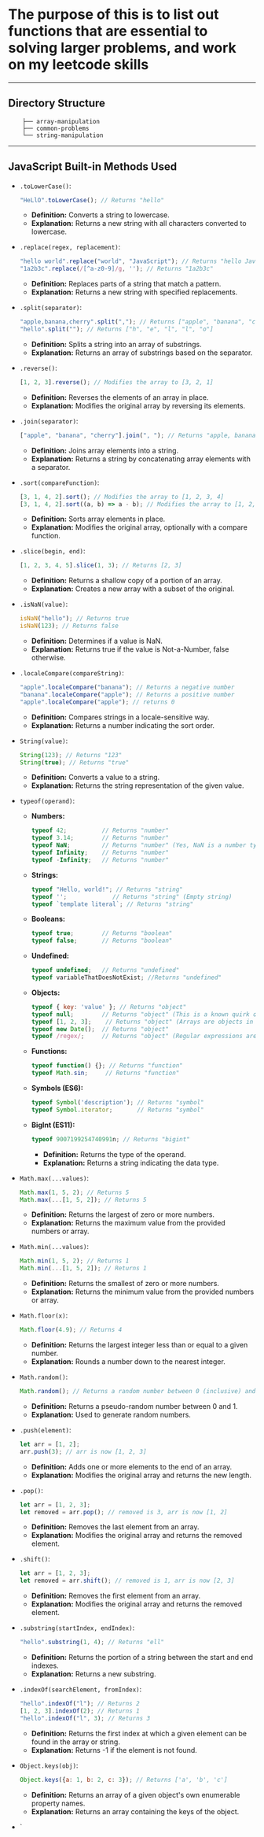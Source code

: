 # The purpose of this is to list out functions that are essential to solving larger problems, and work on my leetcode skills

---

## Directory Structure

  ```interview-prep
      ├── array-manipulation
      ├── common-problems
      └── string-manipulation
  ```

---

## JavaScript Built-in Methods Used

* `.toLowerCase()`:

    ```javascript
    "HeLlO".toLowerCase(); // Returns "hello"
    ```

  * **Definition:** Converts a string to lowercase.
  * **Explanation:** Returns a new string with all characters converted to lowercase.

* `.replace(regex, replacement)`:

    ```javascript
    "hello world".replace("world", "JavaScript"); // Returns "hello JavaScript"
    "1a2b3c".replace(/[^a-z0-9]/g, ''); // Returns "1a2b3c"
    ```

  * **Definition:** Replaces parts of a string that match a pattern.
  * **Explanation:** Returns a new string with specified replacements.

* `.split(separator)`:

    ```javascript
    "apple,banana,cherry".split(","); // Returns ["apple", "banana", "cherry"]
    "hello".split(""); // Returns ["h", "e", "l", "l", "o"]
    ```

  * **Definition:** Splits a string into an array of substrings.
  * **Explanation:** Returns an array of substrings based on the separator.

* `.reverse()`:

    ```javascript
    [1, 2, 3].reverse(); // Modifies the array to [3, 2, 1]
    ```

  * **Definition:** Reverses the elements of an array in place.
  * **Explanation:** Modifies the original array by reversing its elements.

* `.join(separator)`:

    ```javascript
    ["apple", "banana", "cherry"].join(", "); // Returns "apple, banana, cherry"
    ```

  * **Definition:** Joins array elements into a string.
  * **Explanation:** Returns a string by concatenating array elements with a separator.

* `.sort(compareFunction)`:

    ```javascript
    [3, 1, 4, 2].sort(); // Modifies the array to [1, 2, 3, 4]
    [3, 1, 4, 2].sort((a, b) => a - b); // Modifies the array to [1, 2, 3, 4]
    ```

  * **Definition:** Sorts array elements in place.
  * **Explanation:** Modifies the original array, optionally with a compare function.

* `.slice(begin, end)`:

    ```javascript
    [1, 2, 3, 4, 5].slice(1, 3); // Returns [2, 3]
    ```

  * **Definition:** Returns a shallow copy of a portion of an array.
  * **Explanation:** Creates a new array with a subset of the original.

* `.isNaN(value)`:

    ```javascript
    isNaN("hello"); // Returns true
    isNaN(123); // Returns false
    ```

  * **Definition:** Determines if a value is NaN.
  * **Explanation:** Returns true if the value is Not-a-Number, false otherwise.

* `.localeCompare(compareString)`:

    ```javascript
    "apple".localeCompare("banana"); // Returns a negative number
    "banana".localeCompare("apple"); // Returns a positive number
    "apple".localeCompare("apple"); // returns 0
    ```

  * **Definition:** Compares strings in a locale-sensitive way.
  * **Explanation:** Returns a number indicating the sort order.

* `String(value)`:

    ```javascript
    String(123); // Returns "123"
    String(true); // Returns "true"
    ```

  * **Definition:** Converts a value to a string.
  * **Explanation:** Returns the string representation of the given value.

* `typeof(operand)`:

  * **Numbers:**

      ```javascript
      typeof 42;          // Returns "number"
      typeof 3.14;        // Returns "number"
      typeof NaN;         // Returns "number" (Yes, NaN is a number type!)
      typeof Infinity;    // Returns "number"
      typeof -Infinity;   // Returns "number"
      ```

  * **Strings:**

      ```javascript
      typeof "Hello, world!"; // Returns "string"
      typeof '';             // Returns "string" (Empty string)
      typeof `template literal`; // Returns "string"
      ```

  * **Booleans:**

      ```javascript
      typeof true;        // Returns "boolean"
      typeof false;       // Returns "boolean"
      ```

  * **Undefined:**

      ```javascript
      typeof undefined;   // Returns "undefined"
      typeof variableThatDoesNotExist; //Returns "undefined"
      ```

  * **Objects:**

      ```javascript
      typeof { key: 'value' }; // Returns "object"
      typeof null;        // Returns "object" (This is a known quirk of JavaScript)
      typeof [1, 2, 3];    // Returns "object" (Arrays are objects in JavaScript)
      typeof new Date();  // Returns "object"
      typeof /regex/;     // Returns "object" (Regular expressions are objects)
      ```

  * **Functions:**

      ```javascript
      typeof function() {}; // Returns "function"
      typeof Math.sin;     // Returns "function"
      ```

  * **Symbols (ES6):**

      ```javascript
      typeof Symbol('description'); // Returns "symbol"
      typeof Symbol.iterator;       // Returns "symbol"
      ```

  * **BigInt (ES11):**

      ```javascript
      typeof 9007199254740991n; // Returns "bigint"
      ```

    * **Definition:** Returns the type of the operand.
    * **Explanation:** Returns a string indicating the data type.

* `Math.max(...values)`:

    ```javascript
    Math.max(1, 5, 2); // Returns 5
    Math.max(...[1, 5, 2]); // Returns 5
    ```

  * **Definition:** Returns the largest of zero or more numbers.
  * **Explanation:** Returns the maximum value from the provided numbers or array.

* `Math.min(...values)`:

    ```javascript
    Math.min(1, 5, 2); // Returns 1
    Math.min(...[1, 5, 2]); // Returns 1
    ```

  * **Definition:** Returns the smallest of zero or more numbers.
  * **Explanation:** Returns the minimum value from the provided numbers or array.

* `Math.floor(x)`:

    ```javascript
    Math.floor(4.9); // Returns 4
    ```

  * **Definition:** Returns the largest integer less than or equal to a given number.
  * **Explanation:** Rounds a number down to the nearest integer.

* `Math.random()`:

    ```javascript
    Math.random(); // Returns a random number between 0 (inclusive) and 1 (exclusive)
    ```

  * **Definition:** Returns a pseudo-random number between 0 and 1.
  * **Explanation:** Used to generate random numbers.

* `.push(element)`:

    ```javascript
    let arr = [1, 2];
    arr.push(3); // arr is now [1, 2, 3]
    ```

  * **Definition:** Adds one or more elements to the end of an array.
  * **Explanation:** Modifies the original array and returns the new length.

* `.pop()`:

    ```javascript
    let arr = [1, 2, 3];
    let removed = arr.pop(); // removed is 3, arr is now [1, 2]
    ```

  * **Definition:** Removes the last element from an array.
  * **Explanation:** Modifies the original array and returns the removed element.

* `.shift()`:

    ```javascript
    let arr = [1, 2, 3];
    let removed = arr.shift(); // removed is 1, arr is now [2, 3]
    ```

  * **Definition:** Removes the first element from an array.
  * **Explanation:** Modifies the original array and returns the removed element.

* `.substring(startIndex, endIndex)`:

    ```javascript
    "hello".substring(1, 4); // Returns "ell"
    ```

  * **Definition:** Returns the portion of a string between the start and end indexes.
  * **Explanation:** Returns a new substring.

* `.indexOf(searchElement, fromIndex)`:

    ```javascript
    "hello".indexOf("l"); // Returns 2
    [1, 2, 3].indexOf(2); // Returns 1
    "hello".indexOf("l", 3); // Returns 3
    ```

  * **Definition:** Returns the first index at which a given element can be found in the array or string.
  * **Explanation:** Returns -1 if the element is not found.

* `Object.keys(obj)`:

    ```javascript
    Object.keys({a: 1, b: 2, c: 3}); // Returns ['a', 'b', 'c']
    ```

  * **Definition:** Returns an array of a given object's own enumerable property names.
  * **Explanation:** Returns an array containing the keys of the object.
* `
